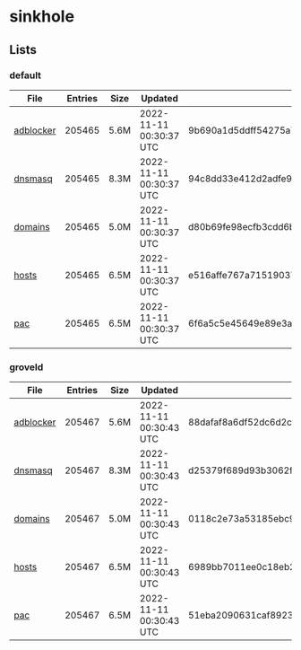 # sinkhole

## Lists

### default

|File|Entries|Size|Updated|Hash|
|-|-|-|-|-|
|[adblocker](https://raw.githubusercontent.com/groveld/sinkhole/lists/default/adblocker.txt)|205465|5.6M|2022-11-11 00:30:37 UTC|9b690a1d5ddff54275a71257dcc41a6202aa5b637f4725527665c6b3c981a629|
|[dnsmasq](https://raw.githubusercontent.com/groveld/sinkhole/lists/default/dnsmasq.txt)|205465|8.3M|2022-11-11 00:30:37 UTC|94c8dd33e412d2adfe963f9c986fb2e9ff0ed7f4a77bebeb5e0a5f2b6ce2ec9f|
|[domains](https://raw.githubusercontent.com/groveld/sinkhole/lists/default/domains.txt)|205465|5.0M|2022-11-11 00:30:37 UTC|d80b69fe98ecfb3cdd6bc108bd07fd033af64c2c2ecd5f11d9a921a6789e3265|
|[hosts](https://raw.githubusercontent.com/groveld/sinkhole/lists/default/hosts.txt)|205465|6.5M|2022-11-11 00:30:37 UTC|e516affe767a715190379fd8308766667fbce4a024ff64dcb49b466845c369b7|
|[pac](https://raw.githubusercontent.com/groveld/sinkhole/lists/default/pac.txt)|205465|6.5M|2022-11-11 00:30:37 UTC|6f6a5c5e45649e89e3a5bbc835c0a1f488f216a376f89ce3b839574d391ca320|

### groveld

|File|Entries|Size|Updated|Hash|
|-|-|-|-|-|
|[adblocker](https://raw.githubusercontent.com/groveld/sinkhole/lists/groveld/adblocker.txt)|205467|5.6M|2022-11-11 00:30:43 UTC|88dafaf8a6df52dc6d2c588ea3d74099cf9838d14f2a819b90dc65e5caafc7f0|
|[dnsmasq](https://raw.githubusercontent.com/groveld/sinkhole/lists/groveld/dnsmasq.txt)|205467|8.3M|2022-11-11 00:30:43 UTC|d25379f689d93b3062f9710c81caeb65f16ae430bf45d681bc98a8350b20b2a0|
|[domains](https://raw.githubusercontent.com/groveld/sinkhole/lists/groveld/domains.txt)|205467|5.0M|2022-11-11 00:30:43 UTC|0118c2e73a53185ebc9f3cb6f9a0d6af05bd80d061d168b70fc02c6415bb5d03|
|[hosts](https://raw.githubusercontent.com/groveld/sinkhole/lists/groveld/hosts.txt)|205467|6.5M|2022-11-11 00:30:43 UTC|6989bb7011ee0c18eb27beb56c20b882a149b935017c1a50e941d2819918b20b|
|[pac](https://raw.githubusercontent.com/groveld/sinkhole/lists/groveld/pac.txt)|205467|6.5M|2022-11-11 00:30:43 UTC|51eba2090631caf89231a836135255962da45a9e14496cddd6f3c2fb365bd8ce|
